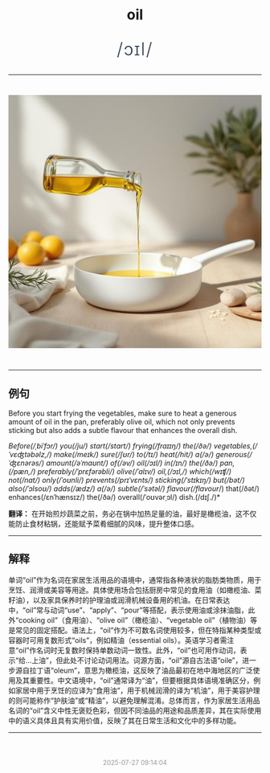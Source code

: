 <div align="center">

# oil

<div style="margin: 30px 0;">
<h1 style="font-size: 2.5em; font-weight: 300; letter-spacing: 2px; margin: 0; color: #2c3e50;">
/ɔɪl/
</h1>
</div>

</div>

---

<div align="center" style="margin: 40px 0;">

![oil](images/oil.png)

</div>

---

## 例句

Before you start frying the vegetables, make sure to heat a generous amount of oil in the pan, preferably olive oil, which not only prevents sticking but also adds a subtle flavour that enhances the overall dish.

*Before(/ˌbiˈfɔr/) you(/ju/) start(/stɑrt/) frying(/fraɪɪŋ/) the(/ðə/) vegetables,(/ˈvɛʤtəbəlz,/) make(/meɪk/) sure(/ʃʊr/) to(/tɪ/) heat(/hit/) a(/ə/) generous(/ˈʤɛnərəs/) amount(/əˈmaʊnt/) of(/əv/) oil(/ɔɪl/) in(/ɪn/) the(/ðə/) pan,(/pæn,/) preferably(/ˈprɛfərəbli/) olive(/ˈɑlɪv/) oil,(/ɔɪl,/) which(/wɪʧ/) not(/nɑt/) only(/ˈoʊnli/) prevents(/prɪˈvɛnts/) sticking(/ˈstɪkɪŋ/) but(/bət/) also(/ˈɔlsoʊ/) adds(/ædz/) a(/ə/) subtle(/ˈsətəl/) flavour(/flavour*/) that(/ðət/) enhances(/ɛnˈhænsɪz/) the(/ðə/) overall(/ˈoʊvərˌɔl/) dish.(/dɪʃ./)*

**翻译：** 在开始煎炒蔬菜之前，务必在锅中加热足量的油，最好是橄榄油，这不仅能防止食材粘锅，还能赋予菜肴细腻的风味，提升整体口感。

---

## 解释

单词“oil”作为名词在家居生活用品的语境中，通常指各种液状的脂肪类物质，用于烹饪、润滑或美容等用途。具体使用场合包括厨房中常见的食用油（如橄榄油、菜籽油），以及家具保养时的护理油或润滑机械设备用的机油。在日常表达中，“oil”常与动词“use”、“apply”、“pour”等搭配，表示使用油或涂抹油脂，此外“cooking oil”（食用油）、“olive oil”（橄榄油）、“vegetable oil”（植物油）等是常见的固定搭配。语法上，“oil”作为不可数名词使用较多，但在特指某种类型或容器时可用复数形式“oils”，例如精油（essential oils）。英语学习者需注意“oil”作名词时无复数时保持单数动词一致性。此外，“oil”也可用作动词，表示“给…上油”，但此处不讨论动词用法。词源方面，“oil”源自古法语“oile”，进一步源自拉丁语“oleum”，意思为橄榄油，这反映了油品最初在地中海地区的广泛使用及其重要性。中文语境中，“oil”通常译为“油”，但要根据具体语境准确区分，例如家居中用于烹饪的应译为“食用油”，用于机械润滑的译为“机油”，用于美容护理的则可能称作“护肤油”或“精油”，以避免理解混淆。总体而言，作为家居生活用品名词的“oil”含义中性无褒贬色彩，但因不同油品的用途和品质差异，其在实际使用中的语义具体且具有实用价值，反映了其在日常生活和文化中的多样功能。


---

<div align="center" style="margin-top: 50px;">
<small style="color: #999; font-size: 0.9em;">2025-07-27 09:14:04</small>
</div>
